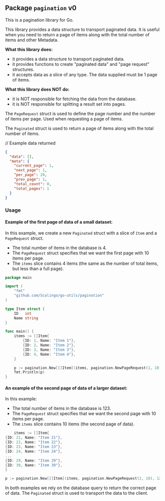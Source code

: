 ## Package `pagination` v0

This is a pagination library for Go.

This library provides a data structure to transport paginated data. It is useful when you need to return a page of items
along with the total number of items and other Metadata.

**What this library does:**

* it provides a data structure to transport paginated data.
* it provides functions to create "paginated data" and "page request" structures.
* it accepts data as a slice of any type. The data supplied must be 1 page of items.

**What this library does NOT do:**

* it is NOT responsible for fetching the data from the database.
* it is NOT responsible for splitting a result set into pages.

The `PageRequest` struct is used to define the page number and the number of items per page. Used when requesting a page
of items.

The `Paginated` struct is used to return a page of items along with the total number of items.

// Example data returned

```json 
{
  "data": [],
  "meta": {
    "current_page": 1,
    "next_page": 1,
    "per_page": 20,
    "prev_page": 1,
    "total_count": 0,
    "total_pages": 1
  }
}
```

### Usage

#### Example of the first page of data of a small dataset:

In this example, we create a new `Paginated` struct with a slice of `Item` and a `PageRequest` struct.

* The total number of items in the database is 4.
* The `PageRequest` struct specifies that we want the first page with 10 items per page.
* The `items` slice contains 4 items (the same as the number of total items, but less than a full page).

```go
package main

import (
	"fmt"
	"github.com/Scalingo/go-utils/pagination"
)

type Item struct {
	ID   int
	Name string
}

func main() {
	items := []Item{
		{ID: 1, Name: "Item 1"},
		{ID: 2, Name: "Item 2"},
		{ID: 3, Name: "Item 3"},
		{ID: 4, Name: "Item 4"},
	}

	p := pagination.New[[]Item](items, pagination.NewPageRequest(1, 10), 4)
	fmt.Println(p)
}
```

#### An example of the second page of data of a larger dataset:

In this example:

* The total number of items in the database is 123.
* The `PageRequest` struct specifies that we want the second page with 10 items per page.
* The `items` slice contains 10 items (the second page of data).

```go
    items := []Item{
{ID: 21, Name: "Item 21"},
{ID: 22, Name: "Item 22"},
{ID: 23, Name: "Item 23"},
{ID: 24, Name: "Item 24"},
...
{ID: 29, Name: "Item 29"},
{ID: 30, Name: "Item 30"},
}

p := pagination.New[[]Item](items, pagination.NewPageRequest(2, 10), 123)
```

In both examples we rely on the database query to return the correct page of data. The `Paginated` struct is used to
transport the data to the client.

